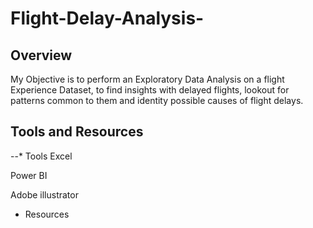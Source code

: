 # Flight-Delay-Analysis-

##   Overview

My Objective is to perform an Exploratory Data Analysis on a flight Experience Dataset, to find insights with delayed flights, lookout for patterns common to them and identity possible causes of flight delays. 

##  Tools and Resources

--*  Tools
Excel

Power BI

Adobe illustrator


*  Resources


